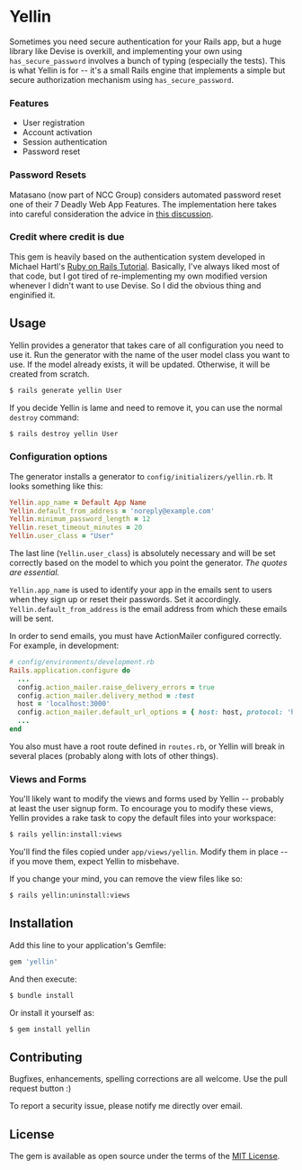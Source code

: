 # Yellin
Sometimes you need secure authentication for your Rails app, but a huge library like Devise is overkill, and implementing your own using `has_secure_password` involves a bunch of typing (especially the tests). This is what Yellin is for -- it's a small Rails engine that implements a simple but secure authorization mechanism using `has_secure_password`.

### Features
* User registration
* Account activation
* Session authentication
* Password reset

### Password Resets
Matasano (now part of NCC Group) considers automated password reset one of their 7 Deadly Web App Features. The implementation here takes into careful consideration the advice in [this discussion](https://news.ycombinator.com/item?id=5033513).

### Credit where credit is due
This gem is heavily based on the authentication system developed in Michael Hartl's [Ruby on Rails Tutorial](http://railstutorial.org). Basically, I've always liked most of that code, but I got tired of re-implementing my own modified version whenever I didn't want to use Devise. So I did the obvious thing and enginified it.

## Usage
Yellin provides a generator that takes care of all configuration you need to use it. Run the generator with the name of the user model class you want to use. If the model already exists, it will be updated. Otherwise, it will be created from scratch.

```bash
$ rails generate yellin User
```

If you decide Yellin is lame and need to remove it, you can use the normal `destroy` command:

```bash
$ rails destroy yellin User
```

### Configuration options
The generator installs a generator to `config/initializers/yellin.rb`. It looks something like this:

```ruby
Yellin.app_name = Default App Name
Yellin.default_from_address = 'noreply@example.com'
Yellin.minimum_password_length = 12
Yellin.reset_timeout_minutes = 20
Yellin.user_class = "User"
```

The last line (`Yellin.user_class`) is absolutely necessary and will be set correctly based on the model to which you point the generator. *The quotes are essential.*

`Yellin.app_name` is used to identify your app in the emails sent to users when they sign up or reset their passwords. Set it accordingly. `Yellin.default_from_address` is the email address from which these emails will be sent.

In order to send emails, you must have ActionMailer configured correctly. For example, in development:

```ruby
# config/environments/development.rb
Rails.application.configure do
  ...
  config.action_mailer.raise_delivery_errors = true
  config.action_mailer.delivery_method = :test
  host = 'localhost:3000'
  config.action_mailer.default_url_options = { host: host, protocol: 'http' }
  ...
end
```

You also must have a root route defined in `routes.rb`, or Yellin will break in several places (probably along with lots of other things).

### Views and Forms
You'll likely want to modify the views and forms used by Yellin -- probably at least the user signup form. To encourage you to modify these views, Yellin provides a rake task to copy the default files into your workspace:

```bash
$ rails yellin:install:views
```

You'll find the files copied under `app/views/yellin`. Modify them in place -- if you move them, expect Yellin to misbehave.

If you change your mind, you can remove the view files like so:

```bash
$ rails yellin:uninstall:views
```

## Installation
Add this line to your application's Gemfile:

```ruby
gem 'yellin'
```

And then execute:
```bash
$ bundle install
```

Or install it yourself as:
```bash
$ gem install yellin
```

## Contributing
Bugfixes, enhancements, spelling corrections are all welcome. Use the pull request button :)

To report a security issue, please notify me directly over email.

## License
The gem is available as open source under the terms of the [MIT License](http://opensource.org/licenses/MIT).
